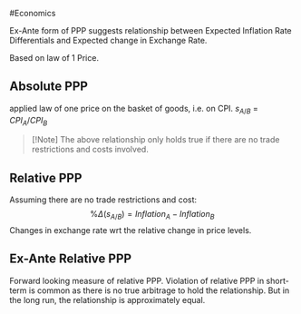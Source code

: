 #Economics 

Ex-Ante form of PPP suggests relationship between Expected Inflation Rate Differentials and Expected change in Exchange Rate.

Based on law of 1 Price.

## Absolute PPP 
applied law of one price on the basket of goods, i.e. on CPI.
$s_{A/B}$ = $CPI_A / CPI_B$

>[!Note] The above relationship only holds true if there are no trade restrictions and costs involved.

## Relative PPP
Assuming there are no trade restrictions and cost:
$$
\%\Delta(s_{A/B}) = Inflation_A - Inflation_B
$$
Changes in exchange rate wrt the relative change in price levels.

## Ex-Ante Relative PPP
Forward looking measure of relative PPP. 
Violation of relative PPP in short-term is common as there is no true arbitrage to hold the relationship. 
But in the long run, the relationship is approximately equal.

